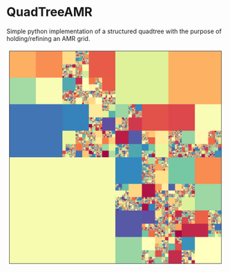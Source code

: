 # QuadTreeAMR
Simple python implementation of a structured quadtree with the purpose of holding/refining an AMR grid.

![alt text](notebook/example.png)
